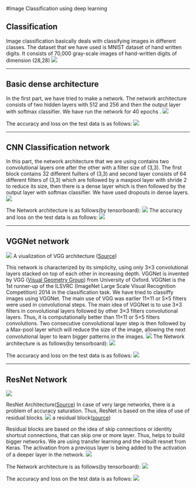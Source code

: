 #Image Classification using deep learning

## Classification
Image classification basically deals with classifying images in different classes. The dataset that we have used is MNIST dataset of hand written digits. It consists of 70,000 gray-scale images of hand-written digits of dimension (28,28)
**![](https://lh3.googleusercontent.com/lsRaeabUc3hWWO8v-3jAJ_68Atld7YafVAFFXnNLQCUZ46_nYDVqKrUNee-woiCcGgdKdF7Vb80KcS9GrSACg6ly8ATHNXStRef0paCDNUImogn307u4_rT1Q_HIXSLmdlm2I8xq)**

---
## Basic dense architecture
In the first part, we have tried to make a network. The network architecture consists of two hidden layers with 512 and 256 and then the output layer with softmax classifier. We have run the network for 40 epochs . 
**![](https://lh3.googleusercontent.com/QoXnbGwMqp90PBZQNNPGGYTTSeqEjAVupoeFbygydFC2SZF-sDwVd_IFNFAXeoMd6Z0CpUTtR-C8R0enZSjmh2jMT7bnD9a1oAyF9ePLlVsV3tMzkfo2BLSJe97N0HZiZck55HqU)**


The accuracy and loss on the test data is as follows:
**![](https://lh3.googleusercontent.com/UQo0-mMZ_xn5ROYsz_HzJW1u1XHEE5IRt-Sf3rb4EOT1eZfhGUvaWGZ44yQakJymeoPvAzoTYGyieiXicXhceWp6l9Lat59gErS7-mZ09vkEWbSV22LiacJDp4A9drYFbTNlxt6k)**

---

## CNN Classification network
In this part, the network architecture that we are using contains two convolutional layers one after the other with a filter size of (3,3). The first block contains 32 different fuilters of (3,3) and second layer consists of 64 different filters of (3,3) which are followed by a maxpool layer with shride 2 to reduce its size, then there is a dense layer which is then followed by the output layer with softmax classifier. We have used dropouts in dense layers.
**![](https://lh6.googleusercontent.com/fcly-c2bFv8q9SEgsHS6uMQIgNudz9vgSmekEQ_dECJ7bcK1XJ-ChLirooaSJ8EQG6oZVuXs2M3oLJ9_LR6gvwxZyaV4iHv7ozoUOfEv5KkdKXmiF1xL9ZEDQiUPeIGhka-EPBY_)**

The Network architecture is as follows(by tensorboard):
**![](https://lh3.googleusercontent.com/IisFSQfQ-EyTeAQ-p1CqF1N9wTeZ0W_qpp7q09nwEyAovAUl-7HkJajaxr1Fzq6vCiFjfrgKnRNAFrEEF9MKLJiCuLV14XqdaAoi-FOGosrd4CrXsdLDPFsYT2RXqllkHTaBhV-J)**
The accuracy and loss on the test data is as follows:
**![](https://lh5.googleusercontent.com/rCEHbIhTwlV6zegpEkgvnlc55vvbB12BTA5d-Dud4e4LwnMr-lzQw6Nkgm4ZfEEPfv8lcb4R7m3B85DipDrt9-IVOrqhJtlec1bIXBBDQEYygG9zEqlnn_JaG0XdeM52Y3U4tMI9)**

---
## VGGNet network
![](https://www.pyimagesearch.com/wp-content/uploads/2017/03/imagenet_vgg16.png)
A viualization of VGG architecture ([Source](https://www.cs.toronto.edu/~frossard/post/vgg16/))

This network is characterized by its simplicity, using only 3×3 convolutional layers stacked on top of each other in increasing depth. VGGNet is invented by VGG ([Visual Geometry Group](http://www.robots.ox.ac.uk/~vgg/)) from University of Oxford. VGGNet is the 1st runner-up of the ILSVRC (ImageNet Large Scale Visual Recognition Competition) 2014 in the classification task. We have tried to classiffy images using VGGNet. The main use of VGG was earlier 11×11 or 5×5 filters were used in convolutional steps. The main idea of VGGNet is to use 3×3 filters in convolutional layers followed by other 3×3 filters convolutional layers. Thus, it is computationally better than 11×11 or 5×5 filters convolutions. Two consecutive convolutional layer step is then followed by a Max-pool layer which will reduce the size of the image, allowing the next convolutional layer to learn bigger patterns in the images. 
**![](https://lh5.googleusercontent.com/aU5VoP3NTcYXZiyVCQrgF1IQoCkofbBpwiEAVhkAVUPVgQofj8Ce-OiwhDvUVs3WpVSGlfWmxYfzlnvjDHwmMyZN3vedvhHkRIf1QoFtQKcQIMWjmESxp19Yb2sAFrqFFVfDqFSz)**
The Network architecture is as follows(by tensorboard):
**![](https://lh4.googleusercontent.com/MaqkfNaHjAP3VmjyoLPNR9A-qerG23PlVCMGPPk9czL4bjfbAurYP5GQ9sAmK1EKeBAY9OYfk268p01c4f7GPudtth19LYh-WiBGHJoIq7TuXT2UYdOTRPhg8281a14aauVsLtdA)**


The accuracy and loss on the test data is as follows:
**![](https://lh6.googleusercontent.com/GqW8MRHTU9lRg9AhM8u2uB416a080xG5vzNn0-O12kiFVJzPElHT4es512D-nTGPQ8QqFtxOVJffKVoN-wvuTvb_1sTJMvJMtJBGbZIhuuH6HdHBTDYCtvyfDN-C5R7YlNsfFvwh)**

---
## ResNet Network

![](https://cdn-images-1.medium.com/max/1200/1*2ns4ota94je5gSVjrpFq3A.png)

ResNet Architecture([Source](https://towardsdatascience.com/an-overview-of-resnet-and-its-variants-5281e2f56035))
In case of very large networks, there is a problem of accuracy saturation. Thus, ResNet is based on the idea of use of residual blocks. 
![](https://cdn-images-1.medium.com/max/1200/1*ByrVJspW-TefwlH7OLxNkg.png)
a residual block([source](https://towardsdatascience.com/an-overview-of-resnet-and-its-variants-5281e2f56035))

Residual blocks are based on the idea of skip connections or identity shortcut connections, that can skip one or more layer. Thus, helps to build bigger networks. We are using transfer learning and the inbuilt resnet from Keras. The activation from a previous layer is being added to the activation of a deeper layer in the network.
**![](https://lh5.googleusercontent.com/dANHYzL_9JVKcmn0SFsZsxlmiXfkTWAhKvUsBXvtTZEPNrOoj6QDJRdoNDdDhoDvXks2rSuQmrPj80P8XkAc7mf3RMuCVgh-BzOKuRTryK7CY_sxIMyw9WRCvVa407BxW004g9I8)**

The Network architecture is as follows(by tensorboard):
**![](https://lh5.googleusercontent.com/58URlCqofXbwNlbwHOs6CPO2PxFIl25F81XQVxosratAQ7fSRxkd_5Su50i5y913eMIEXsvCSqCj7HU5-uaaW7BAUrciE9WN9-_dfyL9fl9FopvWLvPQ2ADnLMh2kep48iBkrd1d)**



The accuracy and loss on the test data is as follows:
**![](https://lh6.googleusercontent.com/9QGUMccDaceCOHZPPALrx8afY2dD0D_cyi3OjSQuP-sBTM0tSL2eI_6jGvXNPtT0i6ARs-EgbXLNZ2HKZcRslySmCbg0pAmAV6kZTbUgeALXLQ1xXqXd5LreGfu6LQjVLRjTZ0CU)**


